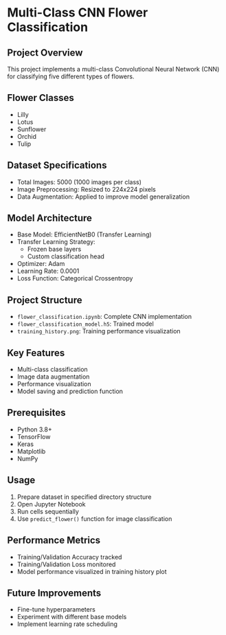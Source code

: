# Multi-Class CNN Flower Classification

## Project Overview

This project implements a multi-class Convolutional Neural Network (CNN) for classifying five different types of flowers.

## Flower Classes

- Lilly
- Lotus
- Sunflower
- Orchid
- Tulip

## Dataset Specifications

- Total Images: 5000 (1000 images per class)
- Image Preprocessing: Resized to 224x224 pixels
- Data Augmentation: Applied to improve model generalization

## Model Architecture

- Base Model: EfficientNetB0 (Transfer Learning)
- Transfer Learning Strategy:
  - Frozen base layers
  - Custom classification head
- Optimizer: Adam
- Learning Rate: 0.0001
- Loss Function: Categorical Crossentropy

## Project Structure

- `flower_classification.ipynb`: Complete CNN implementation
- `flower_classification_model.h5`: Trained model
- `training_history.png`: Training performance visualization

## Key Features

- Multi-class classification
- Image data augmentation
- Performance visualization
- Model saving and prediction function

## Prerequisites

- Python 3.8+
- TensorFlow
- Keras
- Matplotlib
- NumPy

## Usage

1. Prepare dataset in specified directory structure
2. Open Jupyter Notebook
3. Run cells sequentially
4. Use `predict_flower()` function for image classification

## Performance Metrics

- Training/Validation Accuracy tracked
- Training/Validation Loss monitored
- Model performance visualized in training history plot

## Future Improvements

- Fine-tune hyperparameters
- Experiment with different base models
- Implement learning rate scheduling
